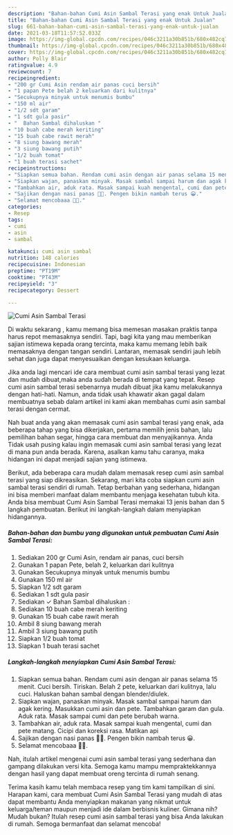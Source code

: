 ```yaml
---
description: "Bahan-bahan Cumi Asin Sambal Terasi yang enak Untuk Jualan"
title: "Bahan-bahan Cumi Asin Sambal Terasi yang enak Untuk Jualan"
slug: 661-bahan-bahan-cumi-asin-sambal-terasi-yang-enak-untuk-jualan
date: 2021-03-18T11:57:52.033Z
image: https://img-global.cpcdn.com/recipes/046c3211a30b851b/680x482cq70/cumi-asin-sambal-terasi-foto-resep-utama.jpg
thumbnail: https://img-global.cpcdn.com/recipes/046c3211a30b851b/680x482cq70/cumi-asin-sambal-terasi-foto-resep-utama.jpg
cover: https://img-global.cpcdn.com/recipes/046c3211a30b851b/680x482cq70/cumi-asin-sambal-terasi-foto-resep-utama.jpg
author: Polly Blair
ratingvalue: 4.9
reviewcount: 7
recipeingredient:
- "200 gr Cumi Asin rendam air panas cuci bersih"
- "1 papan Pete belah 2 keluarkan dari kulitnya"
- "Secukupnya minyak untuk menumis bumbu"
- "150 ml air"
- "1/2 sdt garam"
- "1 sdt gula pasir"
- "  Bahan Sambal dihaluskan "
- "10 buah cabe merah keriting"
- "15 buah cabe rawit merah"
- "8 siung bawang merah"
- "3 siung bawang putih"
- "1/2 buah tomat"
- "1 buah terasi sachet"
recipeinstructions:
- "Siapkan semua bahan. Rendam cumi asin dengan air panas selama 15 menit. Cuci bersih. Tiriskan. Belah 2 pete, keluarkan dari kulitnya, lalu cuci. Haluskan bahan sambal dengan blender/diulek."
- "Siapkan wajan, panaskan minyak. Masak sambal sampai harum dan agak kering. Masukkan cumi asin dan pete. Tambahkan garam dan gula. Aduk rata. Masak sampai cumi dan pete berubah warna."
- "Tambahkan air, aduk rata. Masak sampai kuah mengental, cumi dan pete matang. Cicipi dan koreksi rasa. Matikan api"
- "Sajikan dengan nasi panas 🤩🤤. Pengen bikin nambah terus 😀."
- "Selamat mencobaaa 🤗🥰."
categories:
- Resep
tags:
- cumi
- asin
- sambal

katakunci: cumi asin sambal 
nutrition: 148 calories
recipecuisine: Indonesian
preptime: "PT19M"
cooktime: "PT43M"
recipeyield: "3"
recipecategory: Dessert

---
```



![Cumi Asin Sambal Terasi](https://img-global.cpcdn.com/recipes/046c3211a30b851b/680x482cq70/cumi-asin-sambal-terasi-foto-resep-utama.jpg)

Di waktu  sekarang , kamu memang bisa memesan masakan praktis tanpa harus repot memasaknya sendiri. Tapi, bagi kita yang mau memberikan sajian istimewa kepada orang tercinta, maka kamu memang lebih baik memasaknya dengan tangan sendiri. Lantaran, memasak sendiri jauh lebih sehat dan juga dapat menyesuaikan dengan kesukaan keluarga.

Jika anda lagi mencari ide cara membuat cumi asin sambal terasi yang lezat dan mudah dibuat,maka anda sudah berada di tempat yang tepat. Resep cumi asin sambal terasi  sebenarnya mudah dibuat jika kamu melakukannya dengan hati-hati. Namun, anda tidak usah khawatir akan gagal dalam membuatnya 
sebab dalam artikel ini kami akan membahas cumi asin sambal terasi dengan cermat.  



Nah buat anda yang akan memasak cumi asin sambal terasi yang enak, ada beberapa tahap yang bisa dikerjakan, pertama memilih jenis bahan, lalu pemilihan bahan segar, hingga cara membuat dan menyajikannya. Anda Tidak usah pusing kalau ingin memasak cumi asin sambal terasi yang lezat di mana pun anda berada. Karena, asalkan kamu  tahu caranya, maka hidangan ini dapat menjadi sajian yang istimewa.

Berikut, ada beberapa cara mudah dalam memasak resep cumi asin sambal terasi yang siap dikreasikan. Sekarang, mari kita coba siapkan cumi asin sambal terasi sendiri di rumah. Tetap berbahan yang sederhana, hidangan ini bisa memberi manfaat dalam membantu menjaga kesehatan tubuh kita. Anda bisa membuat Cumi Asin Sambal Terasi memakai 13 jenis bahan dan 5 langkah pembuatan. Berikut ini langkah-langkah dalam menyiapkan hidangannya.

<!--inarticleads1-->

##### Bahan-bahan dan bumbu yang digunakan untuk pembuatan Cumi Asin Sambal Terasi:

1. Sediakan 200 gr Cumi Asin, rendam air panas, cuci bersih
1. Gunakan 1 papan Pete, belah 2, keluarkan dari kulitnya
1. Gunakan Secukupnya minyak untuk menumis bumbu
1. Gunakan 150 ml air
1. Siapkan 1/2 sdt garam
1. Sediakan 1 sdt gula pasir
1. Sediakan  ✓ Bahan Sambal dihaluskan :
1. Sediakan 10 buah cabe merah keriting
1. Gunakan 15 buah cabe rawit merah
1. Ambil 8 siung bawang merah
1. Ambil 3 siung bawang putih
1. Siapkan 1/2 buah tomat
1. Siapkan 1 buah terasi sachet




<!--inarticleads2-->

##### Langkah-langkah menyiapkan Cumi Asin Sambal Terasi:

1. Siapkan semua bahan. Rendam cumi asin dengan air panas selama 15 menit. Cuci bersih. Tiriskan. Belah 2 pete, keluarkan dari kulitnya, lalu cuci. Haluskan bahan sambal dengan blender/diulek.
1. Siapkan wajan, panaskan minyak. Masak sambal sampai harum dan agak kering. Masukkan cumi asin dan pete. Tambahkan garam dan gula. Aduk rata. Masak sampai cumi dan pete berubah warna.
1. Tambahkan air, aduk rata. Masak sampai kuah mengental, cumi dan pete matang. Cicipi dan koreksi rasa. Matikan api
1. Sajikan dengan nasi panas 🤩🤤. Pengen bikin nambah terus 😀.
1. Selamat mencobaaa 🤗🥰.




Nah, itulah artikel mengenai  cumi asin sambal terasi  yang sederhana dan gampang dilakukan versi kita. Semoga kamu mampu mempraktekkannya dengan hasil yang dapat membuat oreng tercinta di rumah senang. 

Terima kasih kamu telah membaca resep yang tim kami tampilkan di sini. Harapan kami, cara membuat  Cumi Asin Sambal Terasi yang mudah di atas dapat membantu Anda menyiapkan makanan yang nikmat untuk keluarga/teman maupun menjadi ide dalam berbisnis kuliner. Gimana nih? Mudah bukan? Itulah resep cumi asin sambal terasi yang bisa Anda lakukan di rumah. Semoga bermanfaat dan selamat mencoba!

